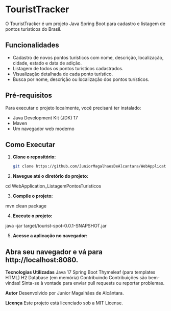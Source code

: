 # TouristTracker

O TouristTracker é um projeto Java Spring Boot para cadastro e listagem de pontos turísticos do Brasil.

## Funcionalidades

- Cadastro de novos pontos turísticos com nome, descrição, localização, cidade, estado e data de adição.
- Listagem de todos os pontos turísticos cadastrados.
- Visualização detalhada de cada ponto turístico.
- Busca por nome, descrição ou localização dos pontos turísticos.

## Pré-requisitos

Para executar o projeto localmente, você precisará ter instalado:

- Java Development Kit (JDK) 17
- Maven
- Um navegador web moderno

## Como Executar

1. **Clone o repositório:**

   ```bash
   git clone https://github.com/JuniorMagalhaesDeAlcantara/WebApplication_ListagemPontosTuristicos.git

2. **Navegue até o diretório do projeto:**

cd WebApplication_ListagemPontosTuristicos

3. **Compile o projeto:**

mvn clean package

4. **Execute o projeto:**

java -jar target/tourist-spot-0.0.1-SNAPSHOT.jar

5. **Acesse a aplicação no navegador:**

## Abra seu navegador e vá para http://localhost:8080.

**Tecnologias Utilizadas**
Java 17
Spring Boot
Thymeleaf (para templates HTML)
H2 Database (em memória)
Contribuindo
Contribuições são bem-vindas! Sinta-se à vontade para enviar pull requests ou reportar problemas.

**Autor**
Desenvolvido por Junior Magalhães de Alcântara.

**Licença**
Este projeto está licenciado sob a MIT License.